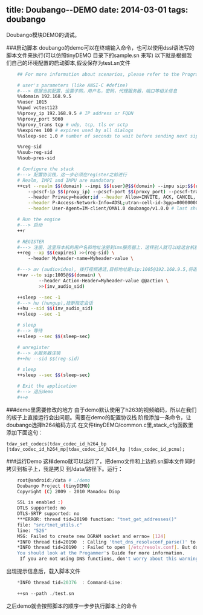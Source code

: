 title: Doubango--DEMO
date: 2014-03-01
tags: doubango
---

Doubango模块DEMO的调试。

<!--more-->

###启动脚本
doubango的demo可以在终端输入命令，也可以使用dssl语法写的脚本文件来执行(可以仿照tinyDEMO 目录下的sample.sn 来写)
以下就是根据我们自己的环境配置的启动脚本,假设保存为test.sn文件

```bash
    ## For more information about scenarios, please refer to the Programmer's Guide

    # user's parameters (like ANSI-C #define)
    #---> 根据当前配置，设置子网，用户名，密码，代理服务器，端口等相关信息
    %%domain 192.168.9.5
    %%user 1015
    %%pwd vctest123
    %%proxy_ip 192.168.9.5 # IP address or FQDN
    %%proxy_port 5060
    %%proxy_trans tcp # udp, tcp, tls or sctp
    %%expires 100 # expires used by all dialogs
    %%sleep-sec 1.0 # number of seconds to wait before sending next sip message

    %%reg-sid
    %%sub-reg-sid
    %%sub-pres-sid

    # Configure the stack
    #---> 配置协议栈，这一步必须在register之前进行
    # Realm, IMPI and IMPU are mandatory
    ++cst --realm $$(domain) --impi $$(user)@$$(domain) --impu sip:$$(user)@$$(domain) --pwd $$(pwd) \
        --pcscf-ip $$(proxy_ip) --pcscf-port $$(proxy_port) --pcscf-trans $$(proxy_trans)\
        --header Privacy=header;id --header Allow=INVITE, ACK, CANCEL, BYE, MESSAGE, OPTIONS, NOTIFY, PRACK, UPDATE, REFER \
        --header P-Access-Network-Info=ADSL;utran-cell-id-3gpp=00000000 \
        --header User-Agent=IM-client/OMA1.0 doubango/v1.0.0 # last should not have backslash

    # Run the engine
    #---> 启动
    ++r

    # REGISTER
    #---> 注册，这里将本机的用户名和地址注册到ims服务器上，这样别人就可以给这台机器打电话了
    ++reg --xp $$(expires) >>(reg-sid) \
        --header Myheader-name=Myheader-value \

    #---> av (audiovideo), 拨打视频通话,目标地址是sip:1005@192.168.9.5,将返回的session id保存在inv_audio_sid中
    ++av --to sip:1005@$$(domain) \
            --header Action-Header=Myheader-value @@action \
            >>(inv_audio_sid)

    ++sleep --sec -1
    #---> hu (hungup),挂断指定会话
    ++hu --sid $$(inv_audio_sid)
    ++sleep --sec -1

    # sleep
    #---> 等待
    ++sleep --sec $$(sleep-sec)

    # unregister
    #---> 从服务器注销
    #++hu --sid $$(reg-sid)

    # sleep
    ++sleep --sec $$(sleep-sec)

    # Exit the application
    #---> 退出demo
    #++e

```

###demo里需要修改的地方
由于demo默认使用了h263的视频编码，所以在我们的板子上直接运行会出问题。需要在demo的配置协议栈
阶段添加一条命令，让doubango选择h264编码方式
在文件tinyDEMO/common.c里,stack_cfg函数里添加下面这句：

    tdav_set_codecs(tdav_codec_id_h264_bp |tdav_codec_id_h264_mp|tdav_codec_id_h264_hp |tdav_codec_id_pcmu);

###运行Demo
这样demo就可以运行了，把demo文件和上边的.sn脚本文件同时拷贝到板子上，我是拷贝
到/data/路径下。运行：

```bash
    root@android:/data # ./demo
    Doubango Project (tinyDEMO)
    Copyright (C) 2009 - 2010 Mamadou Diop

    SSL is enabled :)
    DTLS supported: no
    DTLS-SRTP supported: no
    ***ERROR: thread tid=20190 function: "tnet_get_addresses()"
    file: "src/tnet_utils.c"
    line: "526"
    MSG: Failed to create new DGRAM socket and errno= [124]
    *INFO thread tid=20190  : Calling 'tnet_dns_resolvconf_parse()' to load DNS servers
    *INFO thread tid=20190  : Failed to open [/etc/resolv.conf]. But don't panic, we have detected that you are using Google Android/iOS Systems.
    You should look at the Progammer's Guide for more information.
     If you are not using DNS functions, don't worry about this warning.

```
出现提示信息后，载入脚本文件

```c
    *INFO thread tid=20376  : Command-Line:

    ++sn --path ./test.sn
```

之后demo就会按照脚本的顺序一步步执行脚本上的命令
